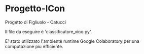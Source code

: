 # Progetto-ICon
Progetto di Figliuolo - Catucci

Il file da eseguire è 'classificatore_vino.py'.

E' stato utilizzato l'ambiente runtime Google Colaboratory per una computazione più efficiente.